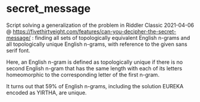 # secret_message
Script solving a generalization of the problem in Riddler Classic 2021-04-06 @ https://fivethirtyeight.com/features/can-you-decipher-the-secret-message/ :
finding all sets of topologically equivalent English n-grams and all topologically unique English n-grams, with reference to the given sans serif font.

Here, an English n-gram is defined as topologically unique if there is no second English n-gram that has the same length with each of its letters homeomorphic to the corresponding letter of the first n-gram.

It turns out that 59% of English n-grams, including the solution EUREKA encoded as YIRTHA, are unique.
